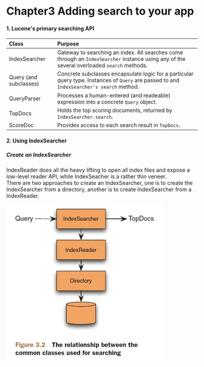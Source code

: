 # Chapter3 Adding search to your app

#### 1. Lucene's primary searching API

Class|Purpose
:--|:--
IndexSearcher|Gateway to searching an index. All searches come through an `IndexSearcher` instance using any of the several overloaded `search` methods.
Query (and subclasses)|Concrete subclasses encapsulate logic for a particular query type. Instances of `Query` are passed to and `IndexSearcher's search` method.
QueryParser|Processes a human-entered (and readeable) expression into a concrete `Query` object.
TopDocs|Holds the top scoring documents, returned by `IndexSearcher.search`.
ScoreDoc|Provides access to each search result in `TopDocs`.

#### 2. Using IndexSearcher
##### Create an IndexSearcher  
IndexReader does all the heavy lifting to open all index files and expose a low-level reader API, while IndexSeacher is a rather thin veneer.  
There are two approaches to create an IndexSearcher, one is to create the IndexSearcher from a directory, another is to create IndexSearcher from a IndexReader.  

![figure3.2](images/figure3.2.jpg)

